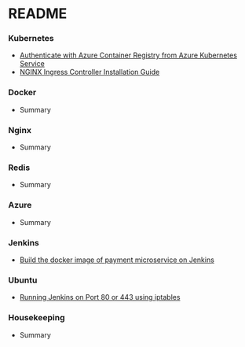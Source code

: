 ﻿# README #


### Kubernetes ###

* [Authenticate with Azure Container Registry from Azure Kubernetes Service](Kubernetes/Authenticate-with-Azure-Container-Registry-from-Azure-Kubernetes-Service.md)
* [NGINX Ingress Controller Installation Guide](https://kubernetes.github.io/ingress-nginx/deploy/)

### Docker ###

* Summary

### Nginx ###

* Summary

### Redis ### 

* Summary

### Azure ###

* Summary

### Jenkins ###

* [Build the docker image of payment microservice on Jenkins](Jenkins/build-the-docker-image-of-payment-microservice-on-jenkins.md)

### Ubuntu ###

* [Running Jenkins on Port 80 or 443 using iptables](Ubuntu/running-jenkins-on-port-80-or-443-using-iptables.md)

### Housekeeping ###

* Summary
